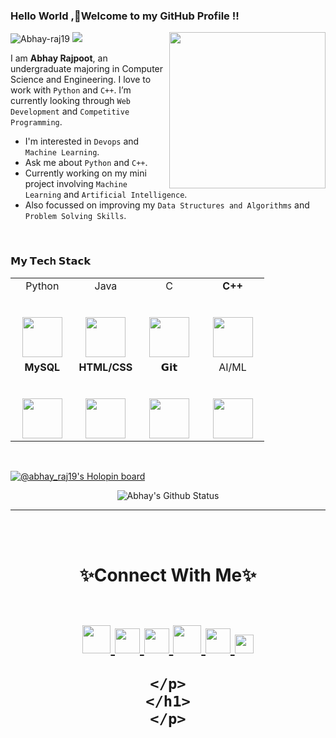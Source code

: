 ### Hello World ,👋Welcome to my GitHub Profile !!
<p>
<img src='https://i.pinimg.com/originals/dc/e0/65/dce0653e6eb941f533198de95a5c2b15.gif' align="right" width=250>
  
</p>
<img src="https://komarev.com/ghpvc/?username=abhay-raj19&label=Profile%20views&color=0e75b6&style=flat" alt="Abhay-raj19">
<img src='https://img.shields.io/badge/AI/ML%20Enthusiast-555555?style=for-the-badge&logoColor=white'>

I am **Abhay Rajpoot**, an undergraduate majoring in Computer Science and Engineering. I love to work with `Python` and `C++`. I’m currently looking through `Web Development` and `Competitive Programming`.

- I'm interested in `Devops` and `Machine Learning`.
- Ask me about `Python` and `C++`.
- Currently working on my mini project involving `Machine Learning` and `Artificial Intelligence`.
- Also focussed on improving my `Data Structures and Algorithms` and `Problem Solving Skills`.
<br>

### 𝗠𝘆 𝗧𝗲𝗰h 𝗦𝘁𝗮𝗰𝗸

<table>
  <tbody>
    <tr valign="top">
      <td width="25%" align="center">
        <span>Python</span><br><br><br>
        <img height="64px" src="https://cdn4.iconfinder.com/data/icons/logos-and-brands/512/267_Python_logo-128.png">
      </td>
      <td width="25%" align="center">
        <span>Java</span><br><br><br>
        <img height="64px" src="https://www.vectorlogo.zone/logos/java/java-ar21.svg">
      </td>
      <td width="25%" align="center">
        <span>C</span><br><br><br>
        <img height="64px" src="https://cdn.iconscout.com/icon/free/png-512/c-programming-569564.png">
      </td>
      <td width="25%" align="center">
        <span><strong>C++</strong>
        </span><br><br><br>
        <img height="64px" src="https://www.freeiconspng.com/thumbs/c-logo-icon/c--logo-icon-0.png">
      </td>
    </tr>
    <tr valign="top">
      <td width="25%" align="center">
        <span><strong>MySQL</strong>
        </span><br><br><br>
        <img height="64px" src="https://www.vectorlogo.zone/logos/mysql/mysql-ar21.svg">
      </td>
      <td width="25%" align="center">
        <span><strong>HTML/CSS</strong>
        </span><br><br><br>
        <img height="64px" src="https://upload.wikimedia.org/wikipedia/commons/thumb/1/10/CSS3_and_HTML5_logos_and_wordmarks.svg/1280px-CSS3_and_HTML5_logos_and_wordmarks.svg.png">
      </td>
      <td width="25%" align="center">
        <span>𝗚𝗶𝘁</span><br><br><br>
        <img height="64px" src="https://cdn.svgporn.com/logos/git-icon.svg">
      </td>
      <td width="25%" align="center">
        <span>AI/ML</span><br><br><br>
        <img height="64px" src="https://encrypted-tbn0.gstatic.com/images?q=tbn:ANd9GcS12wy73DSXlEQeMdnjKbsbBLOfvmvH-bQgNw&usqp=CAU">
      </td>
    </tr>
  </tbody>
</table>
<br>

[![@abhay_raj19's Holopin board](https://holopin.me/abhay_raj19)](https://holopin.io/@abhay_raj19)

<div align = "center">

![Abhay's Github Status](https://github-readme-stats.vercel.app/api?username=Abhay-raj19&show_icons=true&title_color=3793c4&icon_color=ffbb00&text_color=ffffff&bg_color=000000)

<hr>
    
<br></br>
</div>  


<p>
  <h1 align=center>✨Connect With Me✨
<p align="centre">
  <br/>
<a href="https://www.linkedin.com/in/abhay-rajpoot-799a00184/">
<img src="https://img.icons8.com/color/512/linkedin-circled.png" width=45>
</a>
<a href="https://www.instagram.com/__.rajpoot.abhi.__/">
<img src="https://cdn-icons-png.flaticon.com/512/1384/1384063.png" width=40>
</a>
<a href="https://twitter.com/abhayraj423/">
<img src="https://user-images.githubusercontent.com/96302417/199981578-e5ea0f63-a2be-4d09-9de2-070e083948e7.png" width=40>
</a>
<a href="https://dev.to/abhayraj19">
  <img src="https://encrypted-tbn0.gstatic.com/images?q=tbn:ANd9GcSlu8RqPMjumGKBzK-zaNLVrgPVNLIz7EGwusoJUcuvVfAvAlbSjNUmXIO7vff0HzYld6A&usqp=CAU" width=45>
</a>
 <a href="https://www.hackerrank.com/AIMLC_ABHI_31914">
  <img src="https://raw.githubusercontent.com/rahuldkjain/github-profile-readme-generator/master/src/images/icons/Social/hackerrank.svg" width=40>
</a>
<a href="https://leetcode.com/abhay_rajpoot423/">
  <img src="https://raw.githubusercontent.com/rahuldkjain/github-profile-readme-generator/master/src/images/icons/Social/leet-code.svg" width=30>
</a>

    </p>
    </h1>
    </p>

